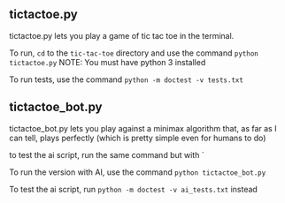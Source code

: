 ## tictactoe.py
tictactoe.py lets you play a game of tic tac toe in the terminal.

To run, `cd` to the `tic-tac-toe` directory and use the command `python tictactoe.py`
NOTE: You must have python 3 installed

To run tests, use the command `python -m doctest -v tests.txt`


## tictactoe_bot.py
tictactoe_bot.py lets you play against a minimax algorithm that, as far as I can tell, plays perfectly (which is pretty simple even for humans to do)


to test the ai script, run the same command but with `

To run the version with AI, use the command `python tictactoe_bot.py`

To test the ai script, run `python -m doctest -v ai_tests.txt` instead
